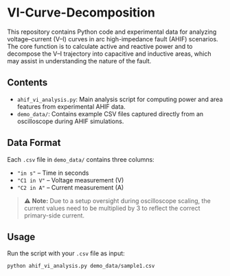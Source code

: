 # VI-Curve-Decomposition

This repository contains Python code and experimental data for analyzing voltage–current (V–I) curves in arc high-impedance fault (AHIF) scenarios. The core function is to calculate active and reactive power and to decompose the V–I trajectory into capacitive and inductive areas, which may assist in understanding the nature of the fault.

## Contents

- `ahif_vi_analysis.py`: Main analysis script for computing power and area features from experimental AHIF data.
- `demo_data/`: Contains example CSV files captured directly from an oscilloscope during AHIF simulations.

## Data Format

Each `.csv` file in `demo_data/` contains three columns:

- `"in s"` – Time in seconds  
- `"C1 in V"` – Voltage measurement (V)  
- `"C2 in A"` – Current measurement (A)  

> ⚠️ **Note:** Due to a setup oversight during oscilloscope scaling, the current values need to be multiplied by 3 to reflect the correct primary-side current.

## Usage

Run the script with your `.csv` file as input:

```bash
python ahif_vi_analysis.py demo_data/sample1.csv
